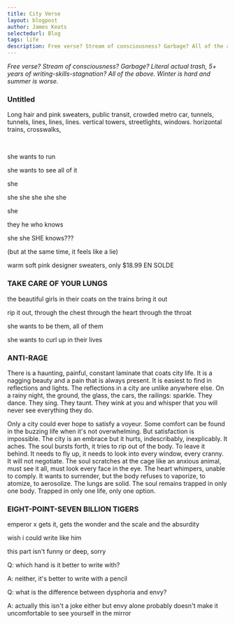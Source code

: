 ```yaml
---
title: City Verse
layout: blogpost
author: James Keats
selectedurl: Blog
tags: life
description: Free verse? Stream of consciousness? Garbage? All of the above. Winter is hard and summer is worse.
---
```


*Free verse? Stream of consciousness? Garbage? Literal actual trash, 5+ years of writing-skills-stagnation? All of the above. Winter is hard and summer is worse.*

### Untitled

Long hair and pink sweaters, public transit, crowded metro car, tunnels, tunnels, lines, lines, lines. vertical towers, streetlights, windows. horizontal trains, crosswalks, 

<div>
&nbsp;
</div>

she wants to run

she wants to see all of it

she

she she she she she

she

they he who knows

she she SHE knows??? 

(but at the same time, it feels like a lie)

warm soft pink designer sweaters, only $18.99 EN SOLDE 

### TAKE CARE OF YOUR LUNGS

the beautiful girls in their coats on the trains bring it out

rip it out, through the chest through the heart through the throat

she wants to be them, all of them

she wants to curl up in their lives

### ANTI-RAGE

There is a haunting, painful, constant laminate that coats city life. It is a nagging beauty and a pain that is always present. It is easiest to find in reflections and lights. The reflections in a city are unlike anywhere else. On a rainy night, the ground, the glass, the cars, the railings: sparkle. They dance. They sing. They taunt. They wink at you and whisper that you will never see everything they do.

Only a city could ever hope to satisfy a voyeur. Some comfort can be found in the buzzing life when it's not overwhelming. But satisfaction is impossible. The city is an embrace but it hurts, indescribably, inexplicably. It aches. The soul bursts forth, it tries to rip out of the body. To leave it behind. It needs to fly up, it needs to look into every window, every cranny. It will not negotiate. The soul scratches at the cage like an anxious animal, must see it all, must look every face in the eye. The heart whimpers, unable to comply. It wants to surrender, but the body refuses to vaporize, to atomize, to aerosolize. The lungs are solid. The soul remains trapped in only one body. Trapped in only one life, only one option.

### EIGHT-POINT-SEVEN BILLION TIGERS

emperor x gets it, gets the wonder and the scale and the absurdity

wish i could write like him

this part isn't funny or deep, sorry

Q: which hand is it better to write with?

A: neither, it's better to write with a pencil

Q: what is the difference between dysphoria and envy?

A: actually this isn't a joke either but envy alone probably doesn't make it uncomfortable to see yourself in the mirror

